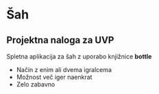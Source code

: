 # Šah
## Projektna naloga za UVP

Spletna aplikacija za šah z uporabo knjižnice **bottle**
- Način z enim ali dvema igralcema
- Možnost več iger naenkrat
- Zelo zabavno
